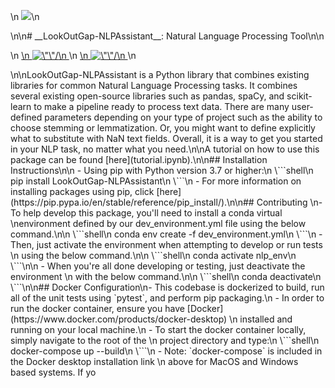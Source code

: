 <p align=\"center\">\n  <img width=\"250\" src=\"https://github.com/LookOutGap/LookOutGap-NLPAssistant/raw/main/images/nlplogo.png\">\n</p>\n\n# __LookOutGap-NLPAssistant__: Natural Language Processing Tool\n\n<p>\n <a href=\"https://github.com/LookOutGap/LookOutGap-NLPAssistant/actions\">\n   <img src=\"https://github.com/LookOutGap/LookOutGap-NLPAssistant/workflows/Build,%20Test,%20and%20Package/badge.svg\" alt=\"\"/>\n </a>\n <a href=\"https://codecov.io/gh/LookOutGap/LookOutGap-NLPAssistant\">\n   <img src=\"https://codecov.io/gh/LookOutGap/LookOutGap-NLPAssistant/branch/main/graph/badge.svg?token=hFbF8ID1Na\" alt=\"\"/>\n </a>\n</p>\n\nLookOutGap-NLPAssistant is a Python library that combines existing libraries for common Natural Language Processing tasks. It combines several existing open-source libraries such as pandas, spaCy, and scikit-learn to make a pipeline ready to process text data. There are many user-defined parameters depending on your type of project such as the ability to choose stemming or lemmatization. Or, you might want to define explicitly what to substitute with NaN text fields. Overall, it is a way to get you started in your NLP task, no matter what you need.\n\nA tutorial on how to use this package can be found [here](tutorial.ipynb).\n\n## Installation Instructions\n\n   - Using pip with Python version 3.7 or higher:\n        \```shell\n        pip install LookOutGap-NLPAssistant\n        \```\n   - For more information on installing packages using pip, click [here](https://pip.pypa.io/en/stable/reference/pip_install/).\n\n## Contributing \n- To help develop this package, you'll need to install a conda virtual \nenvironment defined by our dev_environment.yml file using the below command.\n\n  \```shell\n  conda env create -f dev_environment.yml\n  \```\n  - Then, just activate the environment when attempting to develop or run tests \n  using the below command.\n\n    \```shell\n    conda activate nlp_env\n    \```\n\n  - When you're all done developing or testing, just deactivate the environment \n  with the below command.\n\n    \```shell\n    conda deactivate\n    \```\n\n## Docker Configuration\n- This codebase is dockerized to build, run all of the unit tests using `pytest`, and perform pip packaging.\n  - In order to run the docker container, ensure you have [Docker](https://www.docker.com/products/docker-desktop) \n  installed and running on your local machine.\n  - To start the docker container locally, simply navigate to the root of the \n  project directory and type:\n  \```shell\n  docker-compose up --build\n  \```\n  - Note: `docker-compose` is included in the Docker desktop installation link \n  above for MacOS and Windows based systems. If yo